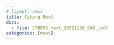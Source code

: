 ```yaml
---
# layout: news
title: Cyberg Next
docs:
  - file: CYBERG_next_20221130_ENG_.pdf
categories: [news]
---
```

